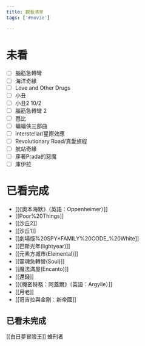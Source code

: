 ```yaml
---
title: 觀看清單
tags: ['#movie']

---
```



# 未看

- [ ] 腦筋急轉彎
- [ ] 海洋奇緣
- [ ] Love and Other Drugs
- [ ] 小丑
- [ ] 小丑2 10/2
- [ ] 腦筋急轉彎 2 
- [ ] 芭比
- [ ] 蝙蝠俠三部曲 
- [ ] interstellar/星際效應
- [ ] Revolutionary Road/真愛旅程
- [ ] 航站奇緣
- [ ] 穿著Prada的惡魔 
- [ ] 庫伊拉

# 已看完成

- [[《奧本海默》（英語：Oppenheimer）]]
- [[Poor%20Things]]
- [[沙丘2]]
- [[沙丘1]]
- [[劇場版%20SPY×FAMILY%20CODE_%20White]]
- [[巴斯光年(lightyear)]]
- [[元素方城市(Elemental)]]
- [[靈魂急轉彎(Soul)]]
- [[魔法滿屋(Encanto)]]
- [[還錢]]
- [[《機密特務：阿蓋爾》（英語：Argylle）]]
- [[月老]]
- [[哥吉拉與金剛：新帝國]]

## 已看未完成
[[白日夢冒險王]]
蜂刑者